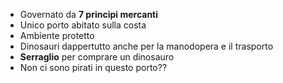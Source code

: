 - Governato da **7 principi mercanti**
- Unico porto abitato sulla costa
- Ambiente protetto 
- Dinosauri dappertutto anche per la manodopera e il trasporto
- **Serraglio** per comprare un dinosauro
- Non ci sono pirati in questo porto??